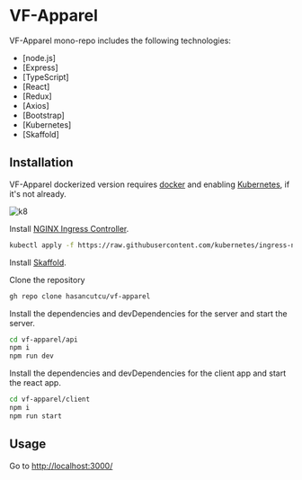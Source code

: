 # VF-Apparel
VF-Apparel mono-repo includes the following technologies:

- [node.js]
- [Express]
- [TypeScript]
- [React]
- [Redux]
- [Axios]
- [Bootstrap]
- [Kubernetes]
- [Skaffold]

## Installation

VF-Apparel dockerized version requires [docker](https://www.docker.com/) and enabling [Kubernetes](https://kubernetes.io/), if it's not already.


![k8](https://user-images.githubusercontent.com/73205794/186581296-1925d047-aee7-406d-9044-d044e5e5ac46.png)

Install [NGINX Ingress Controller](https://kubernetes.github.io/ingress-nginx/deploy/).

```sh
kubectl apply -f https://raw.githubusercontent.com/kubernetes/ingress-nginx/controller-v1.3.0/deploy/static/provider/cloud/deploy.yaml
```
Install [Skaffold](https://skaffold.dev/docs/install/#standalone-binary).


Clone the repository

```sh
gh repo clone hasancutcu/vf-apparel
```

Install the dependencies and devDependencies for the server and start the server.

```sh
cd vf-apparel/api
npm i
npm run dev
```

Install the dependencies and devDependencies for the client app and start the react app.

```sh
cd vf-apparel/client
npm i
npm run start
```

## Usage
Go to [http://localhost:3000/](http://localhost:3000/)
